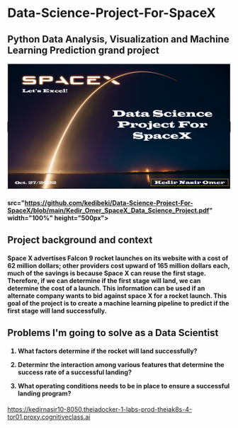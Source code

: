 # Data-Science-Project-For-SpaceX

<h2>
Python Data Analysis, Visualization and Machine Learning Prediction grand project
</h2>

<p align="center">
<img src="https://github.com/kedibeki/Data-Science-Project-For-SpaceX/blob/main/SpaceX%20cover%20Image.png" alt=""/>
</p>

<h4>
 
src="https://github.com/kedibeki/Data-Science-Project-For-SpaceX/blob/main/Kedir_Omer_SpaceX_Data_Science_Project.pdf" width="100%" height="500px">

</h4>

<h2>
Project background and context
</h2>

 <h4>
Space X advertises Falcon 9 rocket launches on its website with a cost of 62 million dollars; other providers cost upward of 165 million dollars each, much of the savings is because Space X can reuse the first stage. Therefore, if we can determine if the first stage will land, we can determine the cost of a launch. This information can be used if an alternate company wants to bid against space X for a rocket launch. This goal of the project is to create a machine learning pipeline to predict if the first stage will land successfully.
 </h4>

<h2>
Problems I'm going to solve as a Data Scientist
</h2>

 <h4>
 
1. What factors determine if the rocket will land successfully?

2. Determinr the interaction among various features that determine the success rate of a successful landing?

3. What operating conditions needs to be in place to ensure a successful landing program?
 
</h4>

https://kedirnasir10-8050.theiadocker-1-labs-prod-theiak8s-4-tor01.proxy.cognitiveclass.ai
